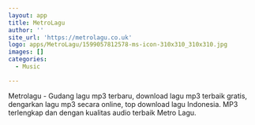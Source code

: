 ```yaml
---
layout: app
title: MetroLagu
author: ''
site_url: 'https://metrolagu.co.uk'
logo: apps/MetroLagu/1599057812578-ms-icon-310x310_310x310.jpg
images: []
categories:
  - Music

---
```

Metrolagu - Gudang lagu mp3 terbaru, download lagu mp3 terbaik gratis, dengarkan lagu mp3 secara online, top download lagu Indonesia. MP3 terlengkap dan dengan kualitas audio terbaik Metro Lagu.
